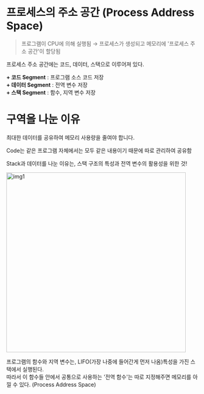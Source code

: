 # 프로세스의 주소 공간 (Process Address Space)

> 프로그램이 CPU에 의해 실행됨 → 프로세스가 생성되고 메모리에 '프로세스 주소 공간'이 할당됨

프로세스 주소 공간에는 코드, 데이터, 스택으로 이루어져 있다.

**+ 코드 Segment** : 프로그램 소스 코드 저장   
**+ 데이터 Segment** : 전역 변수 저장   
**+ 스택 Segment** : 함수, 지역 변수 저장   




# 구역을 나눈 이유

최대한 데이터를 공유하여 메모리 사용량을 줄여야 합니다.

Code는 같은 프로그램 자체에서는 모두 같은 내용이기 때문에 따로 관리하여 공유함

Stack과 데이터를 나눈 이유는, 스택 구조의 특성과 전역 변수의 활용성을 위한 것!



<img width="471" alt="img1" src="https://user-images.githubusercontent.com/95405810/157155647-b843d038-fa2b-4fb4-81f5-54c61302f508.PNG">



프로그램의 함수와 지역 변수는, LIFO(가장 나중에 들어간게 먼저 나옴)특성을 가진 스택에서 실행된다.    
따라서 이 함수들 안에서 공통으로 사용하는 '전역 함수'는 따로 지정해주면 메모리를 아낄 수 있다. (Process Address Space)
